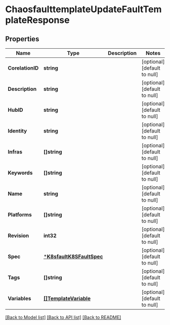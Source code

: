 # ChaosfaulttemplateUpdateFaultTemplateResponse

## Properties
Name | Type | Description | Notes
------------ | ------------- | ------------- | -------------
**CorelationID** | **string** |  | [optional] [default to null]
**Description** | **string** |  | [optional] [default to null]
**HubID** | **string** |  | [optional] [default to null]
**Identity** | **string** |  | [optional] [default to null]
**Infras** | **[]string** |  | [optional] [default to null]
**Keywords** | **[]string** |  | [optional] [default to null]
**Name** | **string** |  | [optional] [default to null]
**Platforms** | **[]string** |  | [optional] [default to null]
**Revision** | **int32** |  | [optional] [default to null]
**Spec** | [***K8sfaultK8SFaultSpec**](k8sfault.K8SFaultSpec.md) |  | [optional] [default to null]
**Tags** | **[]string** |  | [optional] [default to null]
**Variables** | [**[]TemplateVariable**](template.Variable.md) |  | [optional] [default to null]

[[Back to Model list]](../README.md#documentation-for-models) [[Back to API list]](../README.md#documentation-for-api-endpoints) [[Back to README]](../README.md)

